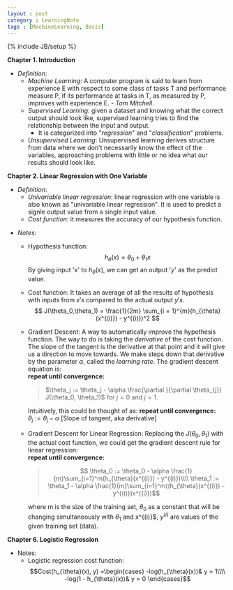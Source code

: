 ```yaml
---
layout : post
category : LearningNote
tags : [MachineLearning, Basis]
---
```

{% include JB/setup %}

**Chapter 1. Introduction**

- *Definition*:
    + *Machine Learning*: A computer program is said to learn from experience E with respect to some class of tasks T and performance measure P, if its performance at tasks in T, as measured by P, improves with experience E. - *Tom Mitchell*.
    + *Supervised Learning*: given a dataset and knowing what the correct output should look like, supervised learning tries to find the relationship between the input and output.
        * It is categorized into "*regression*" and "*classification*" problems.
    + *Unsupervised Learning*: Unsupervised learning derives structure from data where we don't necessarily know the effect of the variables, approaching problems with little or no idea what our results should look like.
    
**Chapter 2. Linear Regression with One Variable**

- *Definition*:
    + *Univariable linear regression*: linear regression with one variable is also known as "univariable linear regression". It is used to predict a signle output value from a single input value.
    + *Cost function*: it measures the accuracy of our hypothesis function. 

<!--more-->

- *Notes*:
    + Hypothesis function:
        $$ h_{\theta}(x) = \theta_0 + \theta_1 x$$
        By giving input '$x$' to $h_{\theta}(x)$, we can get an output '$y$' as the predict value.

    + Cost function: It takes an average of all the results of hypothesis with inputs from $x's$ compared to the actual output $y's$. 
        $$ J(\theta_0,\theta_1) = \frac{1}{2m} \sum_{i = 1}^{m}(h_{\theta}(x^{(i)}) - y^{(i)})^2 $$
    + Gradient Descent: A way to automatically improve the hypothesis function. The way to do is taking the *derivative* of the cost function. The slope of the tangent is the derivative at that point and it will give us a direction to move towards. We make steps down that derivative by the parameter $\alpha$, called the *learning rate*. The gradient descent equation is:</br>
        **repeat until convergence:**
        > $\theta_j := \theta_j - \alpha \frac{\partial }{\partial \theta_{j}} J(\theta_0, \theta_1)$ for  $j = 0$ and $j = 1$.
        
        <!-- -->
        
        Intuitively, this could be thought of as:
        **repeat until convergence:**
        $\theta_j := \theta_j - \alpha$ [Slope of tangent, aka derivative]
    + Gradient Descent for Linear Regression: Replacing the $J(\theta_0, \theta_1)$ with the actual cost function, we could get the gradient descent rule for linear regression:</br>
        **repeat until convergence:**
        > $$ \theta_0 := \theta_0 - \alpha \frac{1}{m}\sum_{i=1}^m(h_{\theta}(x^{(i)}) - y^{(i)})\\\\
        \theta_1 := \theta_1 - \alpha \frac{1}{m}\sum_{i=1}^m((h_{\theta}(x^{(i)}) - y^{(i)})x^{(i)})$$
        
        <!-- -->

        where m is the size of the training set, $\theta_0$ as a constant that will be changing simultaneously with $\theta_1$ and 
        x^{(i)}$, $y^{(i)}$ are values of the given training set (data).

**Chapter 6. Logistic Regression**

- Notes:
    + Logistic regression cost function:
    $$Cost(h_{\theta}(x), y) =\begin{cases} -log(h_{\theta}(x))& y = 1\\\\
    -log(1 - h_{\theta}(x))& y = 0 
    \end{cases}$$
